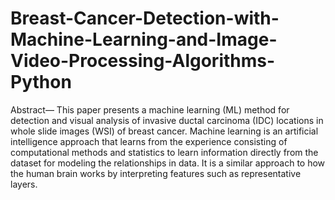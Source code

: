# Breast-Cancer-Detection-with-Machine-Learning-and-Image-Video-Processing-Algorithms-Python
Abstract— This paper presents a machine learning (ML) method for detection and visual analysis of invasive ductal carcinoma (IDC) locations in whole slide images (WSI) of breast cancer. Machine learning is an artificial intelligence approach that learns from the experience consisting of computational methods and statistics to learn information directly from the dataset for modeling the relationships in data. It is a similar approach to how the human brain works by interpreting features such as representative layers.
